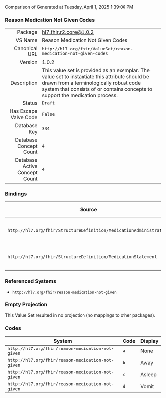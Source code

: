 Comparison of 
Generated at Tuesday, April 1, 2025 1:39:06 PM

### Reason Medication Not Given Codes

|      |     |
| ---: | --- |
| Package | hl7.fhir.r2.core@1.0.2 |
| VS Name | Reason Medication Not Given Codes |
| Canonical URL | `http://hl7.org/fhir/ValueSet/reason-medication-not-given-codes` |
| Version | 1.0.2 |
| Description | This value set is provided as an exemplar. The value set to instantiate this attribute should be drawn from a terminologically robust code system that consists of or contains concepts to support the medication process. |
| Status | `Draft` |
| Has Escape Valve Code | `False` |
| Database Key | `334` |
| Database Concept Count | `4` |
| Database Active Concept Count | `4` |
### Bindings

| Source | Element | Binding | Strength | Element Short |
| ------ | ------- | ------- | -------- | ------------- |
| `http://hl7.org/fhir/StructureDefinition/MedicationAdministration` | `MedicationAdministration.reasonNotGiven` | `http://hl7.org/fhir/ValueSet/reason-medication-not-given-codes` | `Example` | Reason administration not performed |
| `http://hl7.org/fhir/StructureDefinition/MedicationStatement` | `MedicationStatement.reasonNotTaken` | `http://hl7.org/fhir/ValueSet/reason-medication-not-given-codes` | `Example` | True if asserting medication was not given |

### Referenced Systems

* `http://hl7.org/fhir/reason-medication-not-given`
### Empty Projection

This Value Set resulted in no projection (no mappings to other packages).

### Codes

| System | Code | Display |
| ------ | ---- | ------- |
| `http://hl7.org/fhir/reason-medication-not-given` | `a` | None |
| `http://hl7.org/fhir/reason-medication-not-given` | `b` | Away |
| `http://hl7.org/fhir/reason-medication-not-given` | `c` | Asleep |
| `http://hl7.org/fhir/reason-medication-not-given` | `d` | Vomit |
